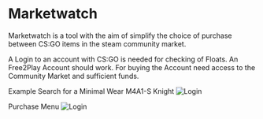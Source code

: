 # Marketwatch
Marketwatch is a tool with the aim of simplify the choice of purchase between CS:GO items in the steam community market.

A Login to an account with CS:GO is needed for checking of Floats. An Free2Play Account should work. For buying the Account need access to the Community Market and sufficient funds.

Example Search for a Minimal Wear M4A1-S Knight
![Login](http://marketwatch.mooo.com/Marketwatch/MarketwatchMain.png)

Purchase Menu
![Login](http://marketwatch.mooo.com/Marketwatch/MarketwatchBuy.png)
